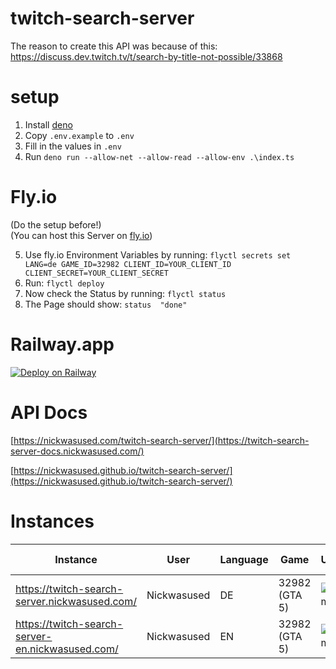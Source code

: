 # twitch-search-server
The reason to create this API was because of this: https://discuss.dev.twitch.tv/t/search-by-title-not-possible/33868  

# setup
1. Install [deno](https://github.com/denoland)
2. Copy ```.env.example``` to ```.env```
3. Fill in the values in ```.env```
4. Run ```deno run --allow-net --allow-read --allow-env .\index.ts```

# Fly.io
(Do the setup before!)  
(You can host this Server on [fly.io](https://fly.io/))  
  
5. Use fly.io Environment Variables by running: ```flyctl secrets set LANG=de GAME_ID=32982 CLIENT_ID=YOUR_CLIENT_ID CLIENT_SECRET=YOUR_CLIENT_SECRET```  
6. Run: ```flyctl deploy```  
7. Now check the Status by running: ```flyctl status```  
8. The Page should show: ```status  "done"```  

# Railway.app
[![Deploy on Railway](https://railway.app/button.svg)](https://railway.app/new/template/sAmxi6)  

# API Docs

[https://nickwasused.com/twitch-search-server/](https://twitch-search-server-docs.nickwasused.com/)

[https://nickwasused.github.io/twitch-search-server/](https://nickwasused.github.io/twitch-search-server/)

# Instances

| Instance | User | Language | Game | Uptime |Node Status
| - | - | - | - | - | -
| https://twitch-search-server.nickwasused.com/ | Nickwasused | DE | 32982 (GTA 5) | ![Uptime](https://img.shields.io/uptimerobot/ratio/m791355715-cb0f5288f833744c7fb2b816?style=for-the-badge) | ![Status](https://img.shields.io/badge/dynamic/json?label=Status&query=status&url=https%3A%2F%2Ftwitch-search-server.nickwasused.com%2Fsearch?cacheSeconds=3600)
| https://twitch-search-server-en.nickwasused.com/ | Nickwasused | EN | 32982 (GTA 5) | ![Uptime](https://img.shields.io/uptimerobot/ratio/m791828321-1d8398a4dece3d0908cd3fff?style=for-the-badge) | ![Status](https://img.shields.io/badge/dynamic/json?label=Status&query=status&url=https%3A%2F%2Ftwitch-search-server-en.nickwasused.com%2Fsearch?cacheSeconds=3600)




